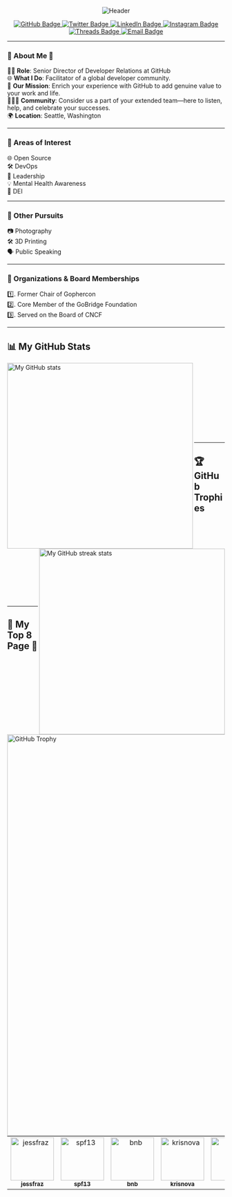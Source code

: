 <p align="center">
  <img src="https://i.ibb.co/DRtybK1/Ashley.png" alt="Header" />
</p>
<p align="center">
  <a href="https://github.com/ashleymcnamara">
    <img src="https://img.shields.io/badge/GitHub-%2312100E.svg?&style=for-the-badge&logo=Github&logoColor=white" alt="GitHub Badge" />
  </a>
  <a href="https://twitter.com/ashleymcnamara">
    <img src="https://img.shields.io/badge/Twitter-%231DA1F2.svg?&style=for-the-badge&logo=twitter&logoColor=white" alt="Twitter Badge" />
  </a>
  <a href="https://www.linkedin.com/in/ashleymcnamara1/">
    <img src="https://img.shields.io/badge/LinkedIn-%230077B5.svg?&style=for-the-badge&logo=linkedin&logoColor=white" alt="LinkedIn Badge" />
  </a>
  <a href="https://www.instagram.com/ashley_n_willis/">
    <img src="https://img.shields.io/badge/Instagram-%23E4405F.svg?&style=for-the-badge&logo=Instagram&logoColor=white" alt="Instagram Badge" />
  </a>
  <a href="https://threads.net/@ashley_n_willis">
    <img src="https://img.shields.io/badge/Threads-%2346AEDA.svg?&style=for-the-badge&logo=Threads&logoColor=white" alt="Threads Badge" />
  </a>
  <a href="mailto:hello@ashley.dev">
    <img src="https://img.shields.io/badge/Email-%23D14836.svg?&style=for-the-badge&logo=Gmail&logoColor=white" alt="Email Badge" />
  </a>
</p>

---

### 🌟 About Me 🌟

👩‍💼 **Role**: Senior Director of Developer Relations at GitHub  
🌐 **What I Do**: Facilitator of a global developer community.  
🚀 **Our Mission**: Enrich your experience with GitHub to add genuine value to your work and life.  
👨‍👩‍👦 **Community**: Consider us a part of your extended team—here to listen, help, and celebrate your successes.  
🌍 **Location**: Seattle, Washington  

---

### 🌱 Areas of Interest 

🌐 Open Source  
🛠️ DevOps  
👑 Leadership  
💡 Mental Health Awareness     
🌈 DEI  

---

### 🌈 Other Pursuits 

📷 Photography  
🛠️ 3D Printing  
🗣️ Public Speaking  

---

### 👥 Organizations & Board Memberships 
  
 1️⃣. Former Chair of Gophercon  
 2️⃣. Core Member of the GoBridge Foundation  
 3️⃣. Served on the Board of CNCF

---

## 📊 My GitHub Stats 

<p align="left">
  <!-- Overall Stats -->
  <img align="left" src="https://github-readme-stats.vercel.app/api?username=ashleymcnamara&show_icons=true&include_all_commits=true&theme=cobalt&hide_border=true" alt="My GitHub stats" width="430" />
  <!-- Streak Stats -->
  <img align="right" src="https://github-readme-streak-stats.herokuapp.com?user=ashleymcnamara&theme=vue-dark&hide_border=true&date_format=M%20j%5B%2C%20Y%5D" alt="My GitHub streak stats" width="430" />
</p>

<br><br><br><br><br><br><br><br><br><br>

---

## 🏆 GitHub Trophies 

<p align="left">
  <!-- GitHub Trophies -->
  <img align="left" src="https://github-profile-trophy.vercel.app/?username=ashleymcnamara&theme=discord" alt="GitHub Trophy" width="930" />
</p>

<br><br><br><br><br><br><br><br><br><br>

---

## 🌟 My Top 8 Page 🌟

<table align="center">
  <tr>
    <!-- jessfraz -->
    <td align="center">
      <a href="https://github.com/jessfraz">
        <img src="https://github.com/jessfraz.png" width="100px;" alt="jessfraz"/>
        <br />
        <sub><b>jessfraz</b></sub>
      </a>
    </td>
    <!-- spf13 -->
    <td align="center">
      <a href="https://github.com/spf13">
        <img src="https://github.com/spf13.png" width="100px;" alt="spf13"/>
        <br />
        <sub><b>spf13</b></sub>
      </a>
    </td>
    <!-- bnb -->
    <td align="center">
      <a href="https://github.com/bnb">
        <img src="https://github.com/bnb.png" width="100px;" alt="bnb"/>
        <br />
        <sub><b>bnb</b></sub>
      </a>
    </td>
    <!-- krisnova -->
    <td align="center">
      <a href="https://github.com/krisnova">
        <img src="https://github.com/krisnova.png" width="100px;" alt="krisnova"/>
        <br />
        <sub><b>krisnova</b></sub>
      </a>
    </td>
    <!-- rakyll -->
    <td align="center">
      <a href="https://github.com/rakyll">
        <img src="https://github.com/rakyll.png" width="100px;" alt="rakyll"/>
        <br />
        <sub><b>rakyll</b></sub>
      </a>
    </td>
    <!-- kelseyhightower -->
    <td align="center">
      <a href="https://github.com/kelseyhightower">
        <img src="https://github.com/kelseyhightower.png" width="100px;" alt="kelseyhightower"/>
        <br />
        <sub><b>kelseyhightower</b></sub>
      </a>
    </td>
    <!-- EricaJoy -->
    <td align="center">
      <a href="https://github.com/EricaJoy">
        <img src="https://github.com/EricaJoy.png" width="100px;" alt="EricaJoy"/>
        <br />
        <sub><b>EricaJoy</b></sub>
      </a>
    </td>
    <!-- bdougie -->
    <td align="center">
      <a href="https://github.com/bdougie">
        <img src="https://github.com/bdougie.png" width="100px;" alt="bdougie"/>
        <br />
        <sub><b>bdougie</b></sub>
      </a>
    </td>
  </tr>
</table>
